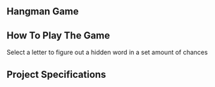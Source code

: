 ## Hangman Game


## How To Play The Game

Select a letter to figure out a hidden word in a set amount of chances

## Project Specifications

